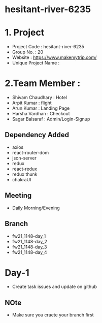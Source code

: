 # hesitant-river-6235

# 1. Project

- Project Code : hesitant-river-6235
- Group No. : 20
- Website : https://www.makemytrip.com/
- Unique Project Name :

# 2.Team Member :

- Shivam Chaudhary : Hotel
- Arpit Kumar : flight
- Arun Kumar : Landing Page
- Harsha Vardhan : Checkout
- Sagar Balsaraf : Admin/Login-Signup

## Dependency Added

- axios
- react-router-dom
- json-server
- redux
- react-redux
- redux thunk
- chakraUI

## Meeting

- Daily Morning/Evening

## Branch

- fw21_1148-day_1
- fw21_1148-day_2
- fw21_1148-day_3
- fw21_1148-day_4

# Day-1

- Create task issues and update on github

## NOte

- Make sure you craete your branch first
